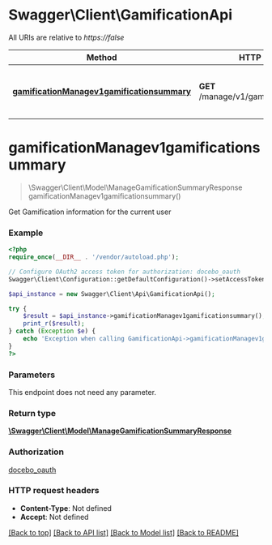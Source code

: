 # Swagger\Client\GamificationApi

All URIs are relative to *https://false*

Method | HTTP request | Description
------------- | ------------- | -------------
[**gamificationManagev1gamificationsummary**](GamificationApi.md#gamificationManagev1gamificationsummary) | **GET** /manage/v1/gamification/summary | Get Gamification information for the current user


# **gamificationManagev1gamificationsummary**
> \Swagger\Client\Model\ManageGamificationSummaryResponse gamificationManagev1gamificationsummary()

Get Gamification information for the current user



### Example
```php
<?php
require_once(__DIR__ . '/vendor/autoload.php');

// Configure OAuth2 access token for authorization: docebo_oauth
Swagger\Client\Configuration::getDefaultConfiguration()->setAccessToken('YOUR_ACCESS_TOKEN');

$api_instance = new Swagger\Client\Api\GamificationApi();

try {
    $result = $api_instance->gamificationManagev1gamificationsummary();
    print_r($result);
} catch (Exception $e) {
    echo 'Exception when calling GamificationApi->gamificationManagev1gamificationsummary: ', $e->getMessage(), PHP_EOL;
}
?>
```

### Parameters
This endpoint does not need any parameter.

### Return type

[**\Swagger\Client\Model\ManageGamificationSummaryResponse**](../Model/ManageGamificationSummaryResponse.md)

### Authorization

[docebo_oauth](../../README.md#docebo_oauth)

### HTTP request headers

 - **Content-Type**: Not defined
 - **Accept**: Not defined

[[Back to top]](#) [[Back to API list]](../../README.md#documentation-for-api-endpoints) [[Back to Model list]](../../README.md#documentation-for-models) [[Back to README]](../../README.md)

